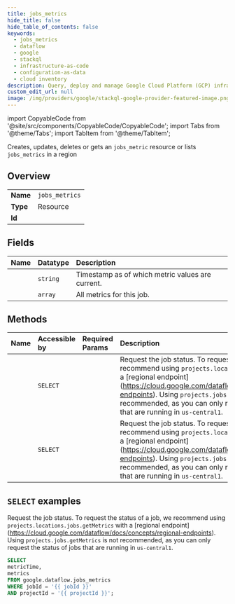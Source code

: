 ```yaml
---
title: jobs_metrics
hide_title: false
hide_table_of_contents: false
keywords:
  - jobs_metrics
  - dataflow
  - google
  - stackql
  - infrastructure-as-code
  - configuration-as-data
  - cloud inventory
description: Query, deploy and manage Google Cloud Platform (GCP) infrastructure and resources using SQL
custom_edit_url: null
image: /img/providers/google/stackql-google-provider-featured-image.png
---
```


import CopyableCode from '@site/src/components/CopyableCode/CopyableCode';
import Tabs from '@theme/Tabs';
import TabItem from '@theme/TabItem';

Creates, updates, deletes or gets an <code>jobs_metric</code> resource or lists <code>jobs_metrics</code> in a region

## Overview
<table><tbody>
<tr><td><b>Name</b></td><td><code>jobs_metrics</code></td></tr>
<tr><td><b>Type</b></td><td>Resource</td></tr>
<tr><td><b>Id</b></td><td><CopyableCode code="google.dataflow.jobs_metrics" /></td></tr>
</tbody></table>

## Fields
| Name | Datatype | Description |
|:-----|:---------|:------------|
| <CopyableCode code="metricTime" /> | `string` | Timestamp as of which metric values are current. |
| <CopyableCode code="metrics" /> | `array` | All metrics for this job. |

## Methods
| Name | Accessible by | Required Params | Description |
|:-----|:--------------|:----------------|:------------|
| <CopyableCode code="projects_jobs_get_metrics" /> | `SELECT` | <CopyableCode code="jobId, projectId" /> | Request the job status. To request the status of a job, we recommend using `projects.locations.jobs.getMetrics` with a [regional endpoint] (https://cloud.google.com/dataflow/docs/concepts/regional-endpoints). Using `projects.jobs.getMetrics` is not recommended, as you can only request the status of jobs that are running in `us-central1`. |
| <CopyableCode code="projects_locations_jobs_get_metrics" /> | `SELECT` | <CopyableCode code="jobId, location, projectId" /> | Request the job status. To request the status of a job, we recommend using `projects.locations.jobs.getMetrics` with a [regional endpoint] (https://cloud.google.com/dataflow/docs/concepts/regional-endpoints). Using `projects.jobs.getMetrics` is not recommended, as you can only request the status of jobs that are running in `us-central1`. |

## `SELECT` examples

Request the job status. To request the status of a job, we recommend using `projects.locations.jobs.getMetrics` with a [regional endpoint] (https://cloud.google.com/dataflow/docs/concepts/regional-endpoints). Using `projects.jobs.getMetrics` is not recommended, as you can only request the status of jobs that are running in `us-central1`.

```sql
SELECT
metricTime,
metrics
FROM google.dataflow.jobs_metrics
WHERE jobId = '{{ jobId }}'
AND projectId = '{{ projectId }}'; 
```
